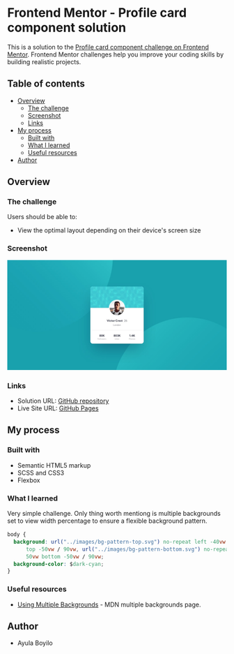# Frontend Mentor - Profile card component solution

This is a solution to the [Profile card component challenge on Frontend Mentor](https://www.frontendmentor.io/challenges/profile-card-component-cfArpWshJ). Frontend Mentor challenges help you improve your coding skills by building realistic projects.

## Table of contents

- [Overview](#overview)
  - [The challenge](#the-challenge)
  - [Screenshot](#screenshot)
  - [Links](#links)
- [My process](#my-process)
  - [Built with](#built-with)
  - [What I learned](#what-i-learned)
  - [Useful resources](#useful-resources)
- [Author](#author)

## Overview

### The challenge

Users should be able to:

- View the optimal layout depending on their device's screen size

### Screenshot

![](./design/desktop-design.jpg)

### Links

- Solution URL: [GitHub repository](https://github.com/AyulaBoyilo/FMprofileCard)
- Live Site URL: [GitHub Pages](https://ayulaboyilo.github.io/FMprofileCard)

## My process

### Built with

- Semantic HTML5 markup
- SCSS and CSS3
- Flexbox

### What I learned

Very simple challenge. Only thing worth mentiong is multiple backgrounds set to view width percentage to ensure a flexible background pattern.

```css
body {
  background: url("../images/bg-pattern-top.svg") no-repeat left -40vw
      top -50vw / 90vw, url("../images/bg-pattern-bottom.svg") no-repeat left
      50vw bottom -50vw / 90vw;
  background-color: $dark-cyan;
}
```

### Useful resources

- [Using Multiple Backgrounds](https://developer.mozilla.org/en-US/docs/Web/CSS/CSS_Backgrounds_and_Borders/Using_multiple_backgrounds) - MDN multiple backgrounds page.

## Author

- Ayula Boyilo
